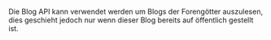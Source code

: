 Die Blog API kann verwendet werden um Blogs der Forengötter auszulesen, dies geschieht jedoch nur wenn dieser Blog bereits auf öffentlich gestellt ist.
